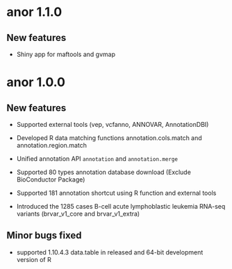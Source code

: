 # anor 1.1.0

## New features

* Shiny app for maftools and gvmap

# anor 1.0.0

## New features

* Supported external tools (vep, vcfanno, ANNOVAR, AnnotationDBI)

* Developed R data matching functions annotation.cols.match and annotation.region.match

* Unified annotation API `annotation` and `annotation.merge`

* Supported 80 types annotation database download (Exclude BioConductor Package)

* Supported 181 annotation shortcut using R function and external tools

* Introduced the 1285 cases B-cell acute lymphoblastic leukemia RNA-seq variants (brvar_v1_core and brvar_v1_extra)

## Minor bugs fixed

* supported 1.10.4.3 data.table in released and 64-bit development version of R 

